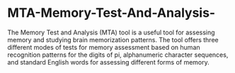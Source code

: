 # MTA-Memory-Test-And-Analysis-
The Memory Test and Analysis (MTA) tool is a useful tool for assessing memory and studying brain memorization patterns. The tool offers three different modes of tests for memory assessment based on human recognition patterns for the digits of pi, alphanumeric character sequences, and standard English words for assessing different forms of memory.
